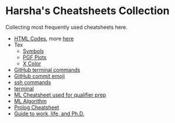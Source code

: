 # Harsha's Cheatsheets Collection

Collecting most frequently used cheatsheets here. 


* [HTML Codes](https://brajeshwar.github.io/entities/), more [here](https://www.w3schools.com/charsets/ref_utf_greek.asp)
* Tex 
   * [Symbols](http://harshakokel.com/pdf/LaTeX-symbols.pdf)
   * [PGF Plots](http://pgfplots.sourceforge.net/pgfplots.pdf)
   * [X Color](https://ctan.math.utah.edu/ctan/tex-archive/macros/latex/contrib/xcolor/xcolor.pdf)
* [GitHub terminal commands](./cheatsheets/github_cheatsheet.md)
* [GitHub commit emoji](./cheatsheets/github_emoji_cheatsheet.md)
* [ssh commands](./cheatsheets/ssh_cheatsheat.org)
* [terminal](./cheatsheets/terminal_cheatsheet.textile)
* [ML Cheatsheet used for qualifier prep](https://harshakokel.com/pdf/ML_QE_Cheatsheet.pdf)
* [ML Algorithm](http://harshakokel.com/pdf/ML_cheatsheet.pdf)
* [Prolog Cheatsheet](https://github.com/alhassy/PrologCheatSheet/blob/master/README.md)
* [Guide to work, life, and Ph.D.](./cheatsheets/modus_operandi.md)
